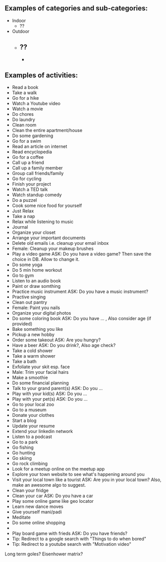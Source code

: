 ## Examples of categories and sub-categories:
- Indoor
  - ?? 
- Outdoor
  - ??
	- 
	- 

## Examples of activities:
- Read a book
- Take a walk
- Go for a hike
- Watch a Youtube video
- Watch a movie
- Do chores
- Do laundry
- Clean room
- Clean the entire apartment/house
- Do some gardening
- Go for a swim
- Read an article on internet
- Read encyclopedia
- Go for a coffee
- Call up a friend
- Call up a family member
- Group call friends/family
- Go for cycling
- Finish your project
- Watch a TED talk
- Watch standup comedy
- Do a puzzel
- Cook some nice food for yourself
- Just Relax
- Take a nap
- Relax while listening to music
- Journal
- Organize your closet
- Arrange your important documents
- Delete old emails i.e. cleanup your email inbox
- Female: Cleanup your makeup brushes
- Play a video game ASK: Do you have a video game? Then save the choice in DB. Allow to change it.
- Do some yoga
- Do 5 min home workout
- Go to gym
- Listen to an audio book
- Paint or draw somthing
- Practice music instrument ASK: Do you have a music instrument?
- Practive singing
- Clean out pantry
- Female: Paint you nails
- Organize your digital photos
- Do some coloring book ASK: Do you have ... , Also consider age (if provided)
- Bake something you like
- Pickup a new hobby
- Order some takeout ASK: Are you hungry?
- Have a beer ASK: Do you drink?, Also age check?
- Take a cold shower
- Take a warm shower
- Take a bath
- Exfoliate your skit esp. face
- Male: Trim your facial hairs
- Make a smoothie
- Do some financial planning
- Talk to your grand parent(s) ASK: Do you ...
- Play with your kid(s) ASK: Do you ...
- Play with your pet(s) ASK: Do you ...
- Go to your local zoo
- Go to a museum
- Donate your clothes
- Start a blog
- Update your resume
- Extend your linkedin network
- Listen to a podcast
- Go to a park
- Go fishing
- Go hunting
- Go skiing
- Go rock climbing
- Look for a meetup online on the meetup app
- Explore your town website to see what's happening around you
- Visit your local town like a tourist ASK: Are you in your local town? Also, make an awesome algo to suggest.
- Clean your fridge
- Clean your car ASK: Do you have a car
- Play some online game like geo locator
- Learn new dance moves
- Give yourself mani/padi
- Meditate
- Do some online shopping
- 
- Play board game with frieds ASK: Do you have friends?
- Tip: Redirect to a google search with "Things to do when bored"
- Tip: Redirect to a youtube search with "Motivation video"


Long term goles?
Eisenhower matrix?
